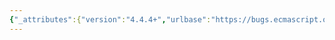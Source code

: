 ```yaml
---
{"_attributes":{"version":"4.4.4+","urlbase":"https://bugs.ecmascript.org/","maintainer":"dherman@mozilla.com"},"bug":{"bug_id":396,"creation_ts":"2012-06-16 16:16:00 -0700","short_desc":"Completion [[value]] empty or undefined?","delta_ts":"2012-09-28 12:54:56 -0700","product":"Draft for 6th Edition","component":"technical issue","version":"Rev 8: June 15, 2012 Draft","rep_platform":"All","op_sys":"All","bug_status":"RESOLVED","resolution":"FIXED","priority":"Normal","bug_severity":"normal","everconfirmed":true,"reporter":{"uid":"waldron.rick","name":"Rick Waldron"},"assigned_to":{"uid":"allen","name":"Allen Wirfs-Brock"},"cc":"waldron.rick","long_desc":[{"commentid":1033,"comment_count":0,"who":{"uid":"waldron.rick","name":"Rick Waldron"},"bug_when":"2012-06-16 16:16:45 -0700","thetext":"Newly added Completions are using:\n\n  Completion {[[type]]: continue, [[value]]: undefined, [[target]]: empty}.\n\n\n...While existing Completions used:\n\n  \n  Completion {[[type]]: continue, [[value]]: empty, [[target]]: empty}.\n\n\nPerhaps this is intended?"},{"commentid":1186,"comment_count":1,"who":{"uid":"allen","name":"Allen Wirfs-Brock"},"bug_when":"2012-07-08 16:21:18 -0700","thetext":"Yes, it should be emptry in the cases where a break is thrown \n\nfixed in editor's draft"},{"commentid":1774,"comment_count":2,"who":{"uid":"allen","name":"Allen Wirfs-Brock"},"bug_when":"2012-09-28 12:54:56 -0700","thetext":"fixed in rev10, Sept. 27 2012 draft"}]}}
---
```

